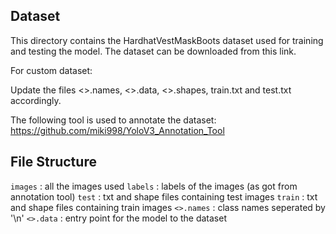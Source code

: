 ## Dataset

This directory contains the HardhatVestMaskBoots dataset used for training and 
testing the model. The dataset can be downloaded from this link.

For custom dataset:
 
Update the files <>.names, <>.data, <>.shapes, train.txt and test.txt accordingly.

The following tool is used to annotate the dataset:
https://github.com/miki998/YoloV3_Annotation_Tool

## File Structure

`images` : all the images used
`labels` : labels of the images (as got from annotation tool)
`test` : txt and shape files containing test images
`train` : txt and shape files containing train images
`<>.names` : class names seperated by '\n'
`<>.data` : entry point for the model to the dataset